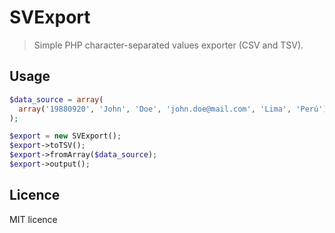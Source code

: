 # SVExport

> Simple PHP character-separated values exporter (CSV and TSV).

## Usage

```php
$data_source = array(
  array('19880920', 'John', 'Doe', 'john.doe@mail.com', 'Lima', 'Perú')
);

$export = new SVExport();
$export->toTSV();
$export->fromArray($data_source);
$export->output();
```

## Licence
MIT licence
